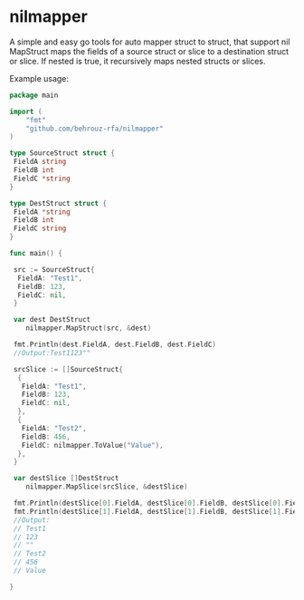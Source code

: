 # nilmapper
A simple and easy go tools for auto mapper  struct to struct, that support nil
MapStruct maps the fields of a source struct or slice to a destination struct or slice.
If nested is true, it recursively maps nested structs or slices.

Example usage:
```go
package main

import (
	"fmt"
    "github.com/behrouz-rfa/nilmapper"
)

type SourceStruct struct {
 FieldA string
 FieldB int
 FieldC *string
}

type DestStruct struct {
 FieldA *string
 FieldB int
 FieldC string
}

func main() {

 src := SourceStruct{
  FieldA: "Test1",
  FieldB: 123,
  FieldC: nil,
 }

 var dest DestStruct
	nilmapper.MapStruct(src, &dest)

 fmt.Println(dest.FieldA, dest.FieldB, dest.FieldC)
 //Output:Test1123""

 srcSlice := []SourceStruct{
  {
   FieldA: "Test1",
   FieldB: 123,
   FieldC: nil,
  },
  {
   FieldA: "Test2",
   FieldB: 456,
   FieldC: nilmapper.ToValue("Value"),
  },
 }

 var destSlice []DestStruct
	nilmapper.MapSlice(srcSlice, &destSlice)

 fmt.Println(destSlice[0].FieldA, destSlice[0].FieldB, destSlice[0].FieldC)
 fmt.Println(destSlice[1].FieldA, destSlice[1].FieldB, destSlice[1].FieldC)
 //Output:
 // Test1
 // 123
 // ""
 // Test2
 // 456
 // Value

}

```
